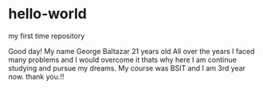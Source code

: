 # hello-world
my first time repository

Good day!
My name George Baltazar
21 years old
All over the years I faced many problems and I would overcome it thats why here I am continue studying and pursue my dreams.
My course was BSIT and I am 3rd year now.
thank you.!!
